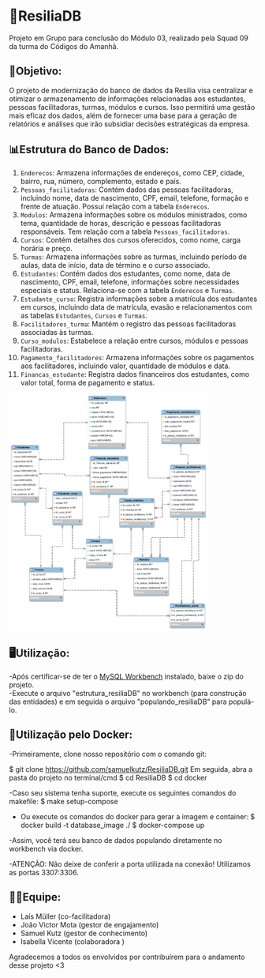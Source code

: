 # 💛ResiliaDB
Projeto em Grupo para conclusão do Módulo 03, realizado pela Squad 09 da turma do Códigos do Amanhã. 

## 📌Objetivo:
O projeto de modernização do banco de dados da Resilia visa centralizar e otimizar o armazenamento de informações relacionadas aos estudantes, pessoas facilitadoras, turmas, módulos e cursos. Isso permitirá uma gestão mais eficaz dos dados, além de fornecer uma base para a geração de relatórios e análises que irão subsidiar decisões estratégicas da empresa.

## 📊Estrutura do Banco de Dados:
1. `Enderecos`: Armazena informações de endereços, como CEP, cidade, bairro, rua, número, complemento, estado e país.
2. `Pessoas_facilitadoras`: Contém dados das pessoas facilitadoras, incluindo nome, data de nascimento, CPF, email, telefone, formação e frente de atuação. Possui relação com a tabela `Enderecos`.
3. `Modulos`: Armazena informações sobre os módulos ministrados, como tema, quantidade de horas, descrição e pessoas facilitadoras responsáveis. Tem relação com a tabela `Pessoas_facilitadoras`.
4. `Cursos`: Contém detalhes dos cursos oferecidos, como nome, carga horária e preço.
5. `Turmas`: Armazena informações sobre as turmas, incluindo período de aulas, data de início, data de término e o curso associado.
6. `Estudantes`: Contém dados dos estudantes, como nome, data de nascimento, CPF, email, telefone, informações sobre necessidades especiais e status. Relaciona-se com a tabela `Enderecos` e `Turmas`.
7. `Estudante_curso`: Registra informações sobre a matrícula dos estudantes em cursos, incluindo data de matrícula, evasão e relacionamentos com as tabelas `Estudantes`, `Cursos` e `Turmas`.
8. `Facilitadores_turma`: Mantém o registro das pessoas facilitadoras associadas às turmas.
9. `Curso_modulos`: Estabelece a relação entre cursos, módulos e pessoas facilitadoras.
10. `Pagamento_facilitadores`: Armazena informações sobre os pagamentos aos facilitadores, incluindo valor, quantidade de módulos e data.
11. `Financas_estudante`: Registra dados financeiros dos estudantes, como valor total, forma de pagamento e status. 

<img width="80%" alt="diagrama de modelagem" src="./Model/imgs/diagramaSQL.png"/>

## 🖥️Utilização:
-Após certificar-se de ter o [MySQL Workbench](https://www.mysql.com/products/workbench/) instalado, baixe o zip do projeto.  
-Execute o arquivo "estrutura_resiliaDB" no workbench (para construção das entidades) e em seguida o arquivo "populando_resiliaDB" para populá-lo.


## 🐋Utilização pelo Docker:
-Primeiramente, clone nosso repositório com o comando git:

$ git clone https://github.com/samuelkutz/ResiliaDB.git
Em seguida, abra a pasta do projeto no terminal/cmd
$ cd ResiliaDB
$ cd docker

-Caso seu sistema tenha suporte, execute os seguintes comandos do makefile:
$ make setup-compose

- Ou execute os comandos do docker para gerar a imagem e container:
$ docker build -t database_image ./
$ docker-compose up

-Assim, você terá seu banco de dados populando diretamente no workbench via docker. 

-ATENÇÃO: Não deixe de conferir a porta utilizada na conexão! Utilizamos as portas 3307:3306. 

## 🤝🏻Equipe:
- Laís Müller (co-facilitadora) 
- João Victor Mota (gestor de engajamento) 
- Samuel Kutz (gestor de conhecimento) 
- Isabella Vicente (colaboradora ) 

 Agradecemos a todos os envolvidos por contribuírem para o andamento desse projeto <3

